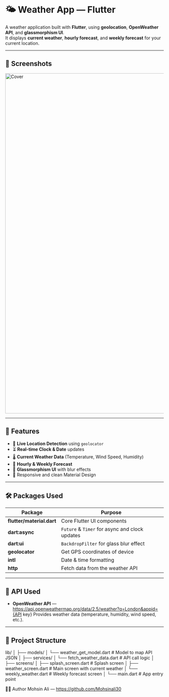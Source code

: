 # 🌤 Weather App — Flutter

A  weather application built with **Flutter**, using **geolocation**, **OpenWeather API**, and **glassmorphism UI**.  
It displays **current weather**, **hourly forecast**, and **weekly forecast** for your current location.

---

## 📸 Screenshots

<img width="1080" height="1080" alt="Cover" src="https://github.com/user-attachments/assets/e317d847-460a-4fef-8195-4d5db9cddb47" />


---

## 🚀 Features
- 📍 **Live Location Detection** using `geolocator`
- ⏳ **Real-time Clock & Date** updates
- 🌡 **Current Weather Data** (Temperature, Wind Speed, Humidity)
- 📅 **Hourly & Weekly Forecast**
- 🎨 **Glassmorphism UI** with blur effects
- 📱 Responsive and clean Material Design

---

## 🛠 Packages Used
| Package                   | Purpose |
|---------------------------|-----------------------------------------------|
| **flutter/material.dart** | Core Flutter UI components |
| **dart:async**            | `Future` & `Timer` for async and clock updates |
| **dart:ui**               | `BackdropFilter` for glass blur effect |
| **geolocator**            | Get GPS coordinates of device |
| **intl**                  | Date & time formatting |
| **http**                  | Fetch data from the weather API |

---

## 🔗 API Used
- **OpenWeather API** — https://api.openweathermap.org/data/2.5/weather?q=London&appid={API key} 
  Provides weather data (temperature, humidity, wind speed, etc.).

---

## 📂 Project Structure
lib/
│
├── models/
│ └── weather_get_model.dart # Model to map API JSON
│
├── services/
│ └── fetch_weather_data.dart # API call logic
│
├── screens/
│ ├── splash_screen.dart # Splash screen
│ ├── weather_screen.dart # Main screen with current weather
│ └── weekly_weather.dart # Weekly forecast screen
│
└── main.dart # App entry point


👨‍💻 Author
Mohsin Ali — https://github.com/Mohsinali30





